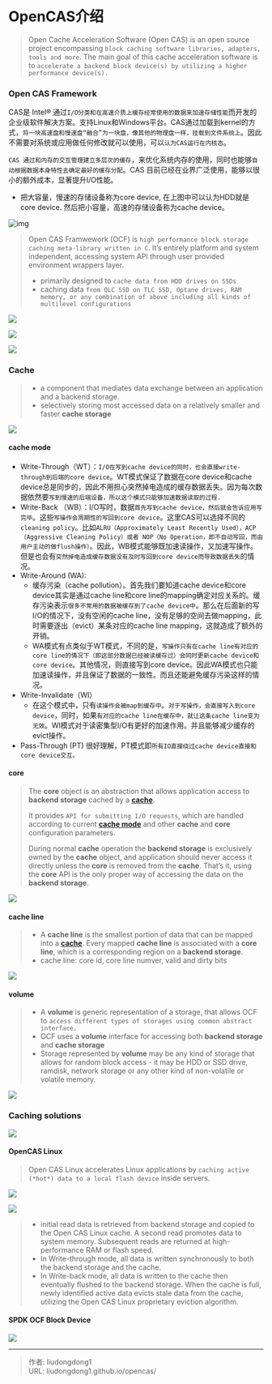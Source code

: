 # OpenCAS介绍


> Open Cache Acceleration Software (Open CAS) is an open source project encompassing `block caching software libraries, adapters, tools and more`. The main goal of this cache acceleration software is to `accelerate a backend block device(s) by utilizing a higher performance device(s).`

### Open CAS Framework

CAS是 Intel® 通过`I/O分类和在高速介质上缓存经常使用的数据来加速存储性能`而开发的企业级软件解决方案。支持Linux和Windows平台。CAS通过加载到kernel的方式，`将一块高速盘和慢速盘“融合”为一块盘，像其他的物理盘一样，挂载到文件系统上`。因此不需要对系统或应用做任何修改就可以使用，可以`认为CAS运行在内核态`。

`CAS 通过和内存的交互管理建立多层次的缓存`，来优化系统内存的使用，同时也能够`自动根据数据本身特性去确定最好的缓存分配`。CAS 目前已经在业界广泛使用，能够以很小的额外成本，显著提升I/O性能。

- 把大容量，慢速的存储设备称为core device, 在上图中可以认为HDD就是core device. 然后把小容量，高速的存储设备称为cache device。

![img](https://img1.sdnlab.com//wp-content/uploads/2019/06/24/dpdk001-.png)

> Open CAS Framwework (OCF) is `high performance block storage caching meta-library written in C`. It’s entirely platform and system independent, accessing system API through user provided environment wrappers layer. 
>
> - primarily designed to `cache data from HDD drives on SSDs`
> -  caching data `from QLC SSD on TLC SSD, Optane drives, RAM memory, or any combination of above including all kinds of multilevel configurations`

![](https://gitee.com/github-25970295/blogimgv2022/raw/master/image-20220818152552210.png)

![](https://gitee.com/github-25970295/blogimgv2022/raw/master/image-20220818152723560.png)

![](https://gitee.com/github-25970295/blogimgv2022/raw/master/image-20220818153151138.png)

### Cache

> - a component that mediates data exchange between an application and a backend storage.
> - selectively storing most accessed data on a relatively smaller and faster **cache storage** 

![](https://gitee.com/github-25970295/blogimgv2022/raw/master/cache.png)

#### cache mode

- Write-Through（WT）：`I/O在写到cache device的同时，也会直接write-through到后端的core device`。WT模式保证了数据在core device和cache device总是同步的，因此不用担心突然掉电造成的缓存数据丢失。因为每次数据依然要`写到慢速的后端设备，所以这个模式只能够加速数据读取的过程.`
- Write-Back （WB）：I/O写时，数据`首先写到cache device，然后就会告诉应用写完毕`。这些`写操作会周期性的写回到core device`。这里CAS可以选择不同的`cleaning policy`。比如`ALRU（Approximately Least Recently Used），ACP（Aggressive Cleaning Policy）或者 NOP（No Operation，即不自动写回，而由用户主动的做flush操作）`。因此，WB模式能够既加速读操作，又加速写操作。但是也会有`突然掉电造成缓存数据没有及时写回到core device而导致数据丢失`的情况。
- Write-Around (WA): 
  - 缓存污染（cache pollution）。首先我们要知道cache device和core device其实是通过cache line和core line的mapping确定对应关系的。缓存污染表示`很多不常用的数据被缓存到了cache device中`。那么在后面新的写I/O的情况下，没有空闲的cache line，没有足够的空间去做mapping，此时需要逐出（evict）某条对应的cache line mapping，这就造成了额外的开销。
  - WA模式有点类似于WT模式，不同的是，`写操作只有在cache line有对应的core line的情况下（即这部分数据已经被读缓存过）会同时更新cache device和core device`。其他情况，则直接写到core device。因此WA模式也只能加速读操作，并且保证了数据的一致性。而且还能避免缓存污染这样的情况。
- Write-Invalidate（WI）
  - 在这个模式中，只有`读操作会被map到缓存中`。`对于写操作，会直接写入到core device`，同时，如果`有对应的cache line在缓存中，就让这条cache line变为无效`。WI模式对于读密集型I/O有更好的加速作用。并且能够减少缓存的evict操作。
- Pass-Through (PT)
  很好理解，PT模式即`所有IO直接绕过cache device直接和core device交互。`

#### core

> The **core** object is an abstraction that allows application access to **backend storage** cached by a [**cache**](https://open-cas.github.io/cache.html). 
>
> It provides `API for submitting I/O requests`, which are handled according to current [**cache mode**](https://open-cas.github.io/cache_configuration.html) and other **cache** and **core** configuration parameters. 
>
> During normal **cache** operation the **backend storage** is exclusively owned by the **cache** object, and application should never access it directly unless the **core** is removed from the **cache**. That’s it, using the **core** API is the only proper way of accessing the data on the **backend storage**.

![](https://gitee.com/github-25970295/blogimgv2022/raw/master/core.png)

#### cache line

> - A **cache line** is the smallest portion of data that can be mapped into a [**cache**](https://open-cas.github.io/cache.html). Every mapped **cache line** is associated with a **core line**, which is a corresponding region on a **backend storage**. 
> - cache line: core id, core line numver, valid and dirty bits 

![](https://gitee.com/github-25970295/blogimgv2022/raw/master/cache_line.png)

#### volume

> - A **volume** is generic representation of a storage, that allows OCF to `access different types of storages using common abstract interface. `
> - OCF uses a **volume** interface for accessing both **backend storage** and **cache storage**
> - Storage represented by **volume** may be any kind of storage that allows for random block access - it may be HDD or SSD drive, ramdisk, network storage or any other kind of non-volatile or volatile memory.

![](https://gitee.com/github-25970295/blogimgv2022/raw/master/volume.png)

### Caching solutions

![](https://gitee.com/github-25970295/blogimgv2022/raw/master/ocf_examples.jpg)

#### OpenCAS Linux

> Open CAS Linux accelerates Linux applications by `caching active (*hot*) data to a local flash device` inside servers.

![](https://gitee.com/github-25970295/blogimgv2022/raw/master/ocf_software_stack_layers.jpg)

![](https://gitee.com/github-25970295/blogimgv2022/raw/master/guide_figure1.jpg)

> - initial read data is retrieved from backend storage and copied to the Open CAS Linux cache. A second read promotes data to system memory. Subsequent reads are returned at high-performance RAM or flash speed. 
> - In Write-through mode, all data is written synchronously to both the backend storage and the cache. 
> - In Write-back mode, all data is written to the cache then eventually flushed to the backend storage. When the cache is full, newly identified active data evicts stale data from the cache, utilizing the Open CAS Linux proprietary eviction algorithm.

#### SPDK OCF Block Device

![](https://gitee.com/github-25970295/blogimgv2022/raw/master/spdk_software_stack_layers.jpg)

---

> 作者: liudongdong1  
> URL: liudongdong1.github.io/opencas/  

